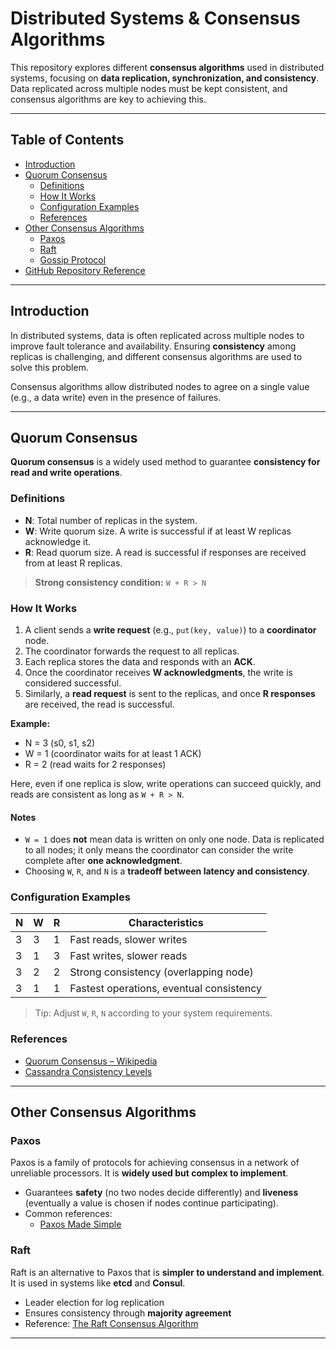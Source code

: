 # Distributed Systems & Consensus Algorithms

This repository explores different **consensus algorithms** used in distributed systems, focusing on **data replication, synchronization, and consistency**. Data replicated across multiple nodes must be kept consistent, and consensus algorithms are key to achieving this.

----

## Table of Contents

- [Introduction](#introduction)
- [Quorum Consensus](#quorum-consensus)
  - [Definitions](#definitions)
  - [How It Works](#how-it-works)
  - [Configuration Examples](#configuration-examples)
  - [References](#references)
- [Other Consensus Algorithms](#other-consensus-algorithms)
  - [Paxos](#paxos)
  - [Raft](#raft)
  - [Gossip Protocol](#gossip-protocol)
- [GitHub Repository Reference](#github-repository-reference)

---

## Introduction

In distributed systems, data is often replicated across multiple nodes to improve fault tolerance and availability. Ensuring **consistency** among replicas is challenging, and different consensus algorithms are used to solve this problem.

Consensus algorithms allow distributed nodes to agree on a single value (e.g., a data write) even in the presence of failures.

---

## Quorum Consensus

**Quorum consensus** is a widely used method to guarantee **consistency for read and write operations**.

### Definitions

- **N**: Total number of replicas in the system.
- **W**: Write quorum size. A write is successful if at least W replicas acknowledge it.
- **R**: Read quorum size. A read is successful if responses are received from at least R replicas.

> **Strong consistency condition:** `W + R > N`

### How It Works

1. A client sends a **write request** (e.g., `put(key, value)`) to a **coordinator** node.
2. The coordinator forwards the request to all replicas.
3. Each replica stores the data and responds with an **ACK**.
4. Once the coordinator receives **W acknowledgments**, the write is considered successful.
5. Similarly, a **read request** is sent to the replicas, and once **R responses** are received, the read is successful.

**Example:**  

- N = 3 (s0, s1, s2)  
- W = 1 (coordinator waits for at least 1 ACK)  
- R = 2 (read waits for 2 responses)  

Here, even if one replica is slow, write operations can succeed quickly, and reads are consistent as long as `W + R > N`.

#### Notes

- `W = 1` does **not** mean data is written on only one node. Data is replicated to all nodes; it only means the coordinator can consider the write complete after **one acknowledgment**.
- Choosing `W`, `R`, and `N` is a **tradeoff between latency and consistency**.

### Configuration Examples

| N | W | R | Characteristics                       |
|---|---|---|--------------------------------------|
| 3 | 3 | 1 | Fast reads, slower writes             |
| 3 | 1 | 3 | Fast writes, slower reads             |
| 3 | 2 | 2 | Strong consistency (overlapping node)|
| 3 | 1 | 1 | Fastest operations, eventual consistency|

> Tip: Adjust `W`, `R`, `N` according to your system requirements.

### References

- [Quorum Consensus – Wikipedia](https://en.wikipedia.org/wiki/Quorum-based_replication)
- [Cassandra Consistency Levels](https://cassandra.apache.org/doc/stable/cassandra/architecture/dynamo.html#tunable-consistency)

---

## Other Consensus Algorithms

### Paxos

Paxos is a family of protocols for achieving consensus in a network of unreliable processors. It is **widely used but complex to implement**.

- Guarantees **safety** (no two nodes decide differently) and **liveness** (eventually a value is chosen if nodes continue participating).  
- Common references:
  - [Paxos Made Simple](https://lamport.azurewebsites.net/pubs/paxos-simple.pdf)

### Raft

Raft is an alternative to Paxos that is **simpler to understand and implement**. It is used in systems like **etcd** and **Consul**.

- Leader election for log replication
- Ensures consistency through **majority agreement**
- Reference: [The Raft Consensus Algorithm](https://raft.github.io/)

---



